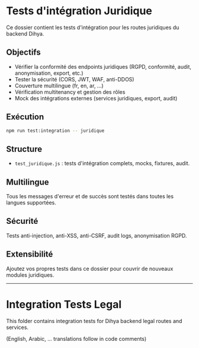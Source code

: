 # Tests d'intégration Juridique

Ce dossier contient les tests d'intégration pour les routes juridiques du backend Dihya.

## Objectifs
- Vérifier la conformité des endpoints juridiques (RGPD, conformité, audit, anonymisation, export, etc.)
- Tester la sécurité (CORS, JWT, WAF, anti-DDOS)
- Couverture multilingue (fr, en, ar, ...)
- Vérification multitenancy et gestion des rôles
- Mock des intégrations externes (services juridiques, export, audit)

## Exécution

```bash
npm run test:integration -- juridique
```

## Structure
- `test_juridique.js` : tests d'intégration complets, mocks, fixtures, audit.

## Multilingue
Tous les messages d'erreur et de succès sont testés dans toutes les langues supportées.

## Sécurité
Tests anti-injection, anti-XSS, anti-CSRF, audit logs, anonymisation RGPD.

## Extensibilité
Ajoutez vos propres tests dans ce dossier pour couvrir de nouveaux modules juridiques.

---

# Integration Tests Legal

This folder contains integration tests for Dihya backend legal routes and services.

(English, Arabic, ... translations follow in code comments)
